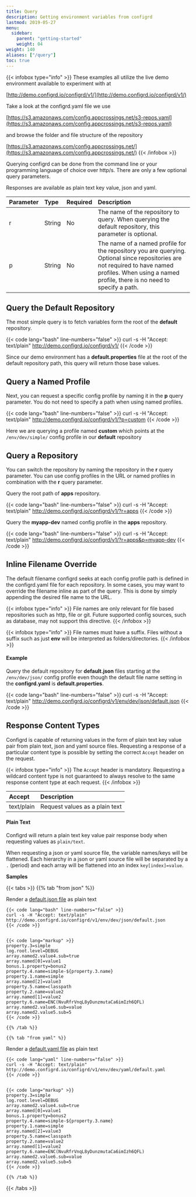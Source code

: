```yaml
---
title: Query
description: Getting environment variables from configrd
lastmod: 2019-05-27
menu:
  sidebar:
    parent: "getting-started"
    weight: 04
weight: 140
aliases: ["/query"]
toc: true
---
```


{{< infobox type="info" >}}
These examples all utilize the live demo environment available to experiment with at

[http://demo.configrd.io/configrd/v1/](http://demo.configrd.io/configrd/v1/)

Take a look at the configrd.yaml file we use

[https://s3.amazonaws.com/config.appcrossings.net/s3-repos.yaml](https://s3.amazonaws.com/config.appcrossings.net/s3-repos.yaml)

and browse the folder and file structure of the repository

[https://s3.amazonaws.com/config.appcrossings.net/](https://s3.amazonaws.com/config.appcrossings.net/)
{{< /infobox >}}

Querying configrd can be done from the command line or your programming language of choice over http/s. There are only a few optional query parameters. 

Responses are available as plain text key value, json and yaml.

| Parameter | Type | Required | Description |
| :--- | :--- | :--- | :--- |
| r | String | No | The name of the repository to query. When querying the default repository, this parameter is optional. |
| p | String | No | The name of a named profile for the repository you are querying. Optional since repositories are not required to have named profiles. When using a named profile, there is no need to specify a path. |

## Query the Default Repository

The most simple query is to fetch variables form the root of the **default** repository.

{{< code lang="bash" line-numbers="false" >}}
curl -s -H "Accept: text/plain" http://demo.configrd.io/configrd/v1/
{{< /code >}}

Since our demo environment has a **default.properties** file at the root of the default repository path, this query will return those base values.

## Query a Named Profile

Next, you can request a specific config profile by naming it in the **p** query parameter. You do not need to specify a path when using named profiles. 

{{< code lang="bash" line-numbers="false" >}}
curl -s -H "Accept: text/plain" http://demo.configrd.io/configrd/v1/?p=custom
{{< /code >}}

Here we are querying a profile named **custom** which points at the `/env/dev/simple/` config profile in our **default** repository

## Query a Repository 

You can switch the repository by naming the repository in the **r** query parameter. You can use config profiles in the URL or named profiles in combination with the **r** query parameter.

Query the root path of **apps** repository.

{{< code lang="bash" line-numbers="false" >}}
curl -s -H "Accept: text/plain" http://demo.configrd.io/configrd/v1/?r=apps
{{< /code >}}

Query the **myapp-dev** named config profile in the **apps** repository.

{{< code lang="bash" line-numbers="false" >}}
curl -s -H "Accept: text/plain" http://demo.configrd.io/configrd/v1/?r=apps&p=myapp-dev
{{< /code >}}

## Inline Filename Override

The default filename configrd seeks at each config profile path is defined in the configrd.yaml file for each repository. In some cases, you may want to override the filename inline as part of the query. This is done by simply appending the desired file name to the URL.

{{< infobox type="info" >}}
File names are only relevant for file based repositories such as http, file or git. Future supported config sources, such as database, may not support this directive.
{{< /infobox >}}

{{< infobox type="info" >}}
File names must have a suffix. Files without a suffix such as just **env** will be interpreted as folders/directories.
{{< /infobox >}}

#### Example

Query the default repository for **default.json** files starting at the `/env/dev/json/` config profile even though the default file name setting in the **configrd.yaml** is **default.properties**.

{{< code lang="bash" line-numbers="false" >}}
curl -s -H "Accept: text/plain" http://demo.configrd.io/configrd/v1/env/dev/json/default.json
{{< /code >}}

## Response Content Types

Configrd is capable of returning values in the form of plain text key value pair from plain text, json and yaml source files. Requesting a response of a particular content type is possible by setting the correct `Accept` header on the request. 

{{< infobox type="info" >}}
The `Accept` header is mandatory. Requesting a wildcard content type is not guaranteed to always resolve to the same response content type at each request.
{{< /infobox >}}

| Accept | Description |
| :--- | :--- |
| text/plain | Request values as a plain text |

#### Plain Text

<!-- html comment -->

Configrd will return a plain text key value pair response body when requesting values as `plain/text`. 

When requesting a json or yaml source file, the variable names/keys will be flattened. Each hierarchy in a json or yaml source file will be separated by a `.` \(period\) and each array will be flattened into an index `key[index]=value`.

**Samples**

{{< tabs >}}
	{{% tab "from json" %}}

Render a [default.json file](https://github.com/configrd/configrd-service/blob/master/src/test/resources/env/dev/json/default.json) as plain text


	{{< code lang="bash" line-numbers="false" >}}
	curl -s -H "Accept: text/plain" http://demo.configrd.io/configrd/v1/env/dev/json/default.json
	{{< /code >}}


	{{< code lang="markup" >}}
	property.3=simple
	log.root.level=DEBUG
	array.named2.value4.sub=true
	array.named[0]=value1
	bonus.1.property=bonus2
	property.4.name=simple-${property.3.name}
	property.1.name=simple
	array.named[2]=value3
	property.5.name=classpath
	property.2.name=value2
	array.named[1]=value2
	property.6.name=ENC(NvuRfrVnqL8yDunzmutaCa6imIzh6QFL)
	array.named2.value6.sub=value
	array.named2.value5.sub=5
	{{< /code >}}

	{{% /tab %}}

	{{% tab "from yaml" %}}
	
Render a [default.yaml file](https://github.com/configrd/configrd-service/blob/master/src/test/resources/env/dev/yaml/default.yaml) as plain text

	{{< code lang="yaml" line-numbers="false" >}}
	curl -s -H "Accept: text/plain" http://demo.configrd.io/configrd/v1/env/dev/yaml/default.yaml
	{{< /code >}}


	{{< code lang="markup" >}}
	property.3=simple
	log.root.level=DEBUG
	array.named2.value4.sub=true
	array.named[0]=value1
	bonus.1.property=bonus2
	property.4.name=simple-${property.3.name}
	property.1.name=simple
	array.named[2]=value3
	property.5.name=classpath
	property.2.name=value2
	array.named[1]=value2
	property.6.name=ENC(NvuRfrVnqL8yDunzmutaCa6imIzh6QFL)
	array.named2.value6.sub=value
	array.named2.value5.sub=5
	{{< /code >}}

	{{% /tab %}}
{{< /tabs >}}

